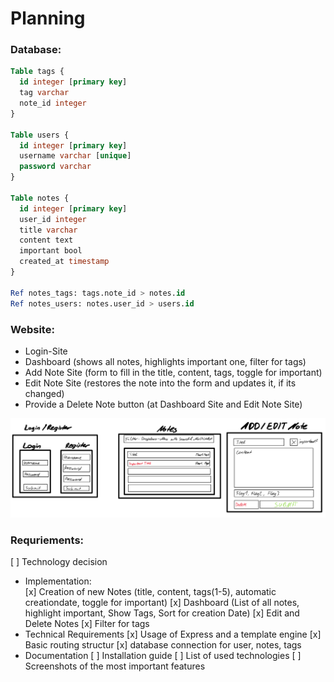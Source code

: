 # Planning

### Database:
```sql
Table tags {
  id integer [primary key]
  tag varchar
  note_id integer
}

Table users {
  id integer [primary key]
  username varchar [unique]
  password varchar
}

Table notes {
  id integer [primary key]
  user_id integer
  title varchar
  content text
  important bool
  created_at timestamp
}

Ref notes_tags: tags.note_id > notes.id
Ref notes_users: notes.user_id > users.id
```

### Website:
- Login-Site
- Dashboard (shows all notes, highlights important one, filter for tags)
- Add Note Site (form to fill in the title, content, tags, toggle for important)
- Edit Note Site (restores the note into the form and updates it, if its changed)
- Provide a Delete Note button (at Dashboard Site and Edit Note Site)

![](./images/Website_Design_first_plan.png)

### Requriements:
[ ] Technology decision
- Implementation:   
[x] Creation of new Notes (title, content, tags(1-5), automatic creationdate, toggle for important)
[x] Dashboard (List of all notes, highlight important, Show Tags, Sort for creation Date)
[x] Edit and Delete Notes
[x] Filter for tags
- Technical Requirements
[x] Usage of Express and a template engine
[x] Basic routing structur
[x] database connection for user, notes, tags
- Documentation
[ ] Installation guide
[ ] List of used technologies
[ ] Screenshots of the most important features
